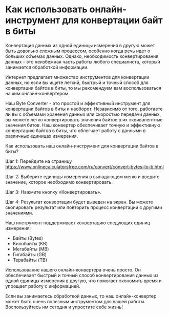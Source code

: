 Как использовать онлайн-инструмент для конвертации байт в биты
==============================================================

Конвертация данных из одной единицы измерения в другую может быть довольно сложным процессом, особенно когда речь идет о больших объемах данных. Однако, необходимость конвертирования данных - это неизбежная часть работы любого специалиста, который занимается обработкой информации.

Интернет предлагает множество инструментов для конвертации данных, но если вы ищете легкий, быстрый и точный способ для конвертации байтов в биты, то мы рекомендуем вам воспользоваться нашим онлайн-конвертером.

Наш Byte Converter - это простой и эффективный инструмент для конвертации байтов в биты и наоборот. Независимо от того, работаете ли вы с объемами хранения данных или скоростью передачи данных, вы можете легко конвертировать значения байтов в их эквивалентные значения битов. Наш конвертер обеспечивает точную и эффективную конвертацию байтов в биты, что облегчает работу с данными в различных единицах измерения.

Как использовать наш онлайн-инструмент для конвертации байтов в биты?

Шаг 1: Перейдите на страницу <https://www.onlinecalculatorsfree.com/ru/convert/convert-bytes-to-b.html>

Шаг 2: Выберите единицы измерения в выпадающем меню и введите значение, которое необходимо конвертировать.

Шаг 3: Нажмите кнопку «Конвертировать».

Шаг 4: Результат конвертации будет выведен на экран. Вы можете скопировать результат или повторить процесс конвертации с другими значениями.

Наш инструмент поддерживает конвертацию следующих единиц измерения:

- Байты (Bytes)
- Килобайты (KB)
- Мегабайты (MB)
- Гигабайты (GB)
- Терабайты (TB)

Использование нашего онлайн-конвертера очень просто. Он обеспечивает быстрый и точный способ конвертирования данных из одной единицы измерения в другую, что помогает экономить время и упрощает работу с информацией.

Если вы занимаетесь обработкой данных, то наш онлайн-конвертер может быть очень полезным инструментом для вашей работы. Воспользуйтесь им сегодня и упростите себе жизнь!